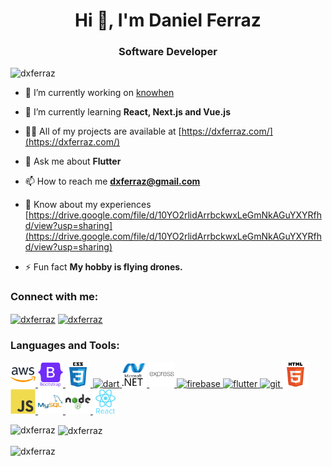 <h1 align="center">Hi 👋, I'm Daniel Ferraz</h1>
<h3 align="center">Software Developer</h3>

<p align="left"> <img src="https://komarev.com/ghpvc/?username=dxferraz&label=Profile%20views&color=0e75b6&style=flat" alt="dxferraz" /> </p>

- 🔭 I’m currently working on [knowhen](https://github.com/dxferraz/knowhen)

- 🌱 I’m currently learning **React, Next.js and Vue.js**

- 👨‍💻 All of my projects are available at [https://dxferraz.com/](https://dxferraz.com/)

- 💬 Ask me about **Flutter**

- 📫 How to reach me **dxferraz@gmail.com**

- 📄 Know about my experiences [https://drive.google.com/file/d/10YO2rlidArrbckwxLeGmNkAGuYXYRfhd/view?usp=sharing](https://drive.google.com/file/d/10YO2rlidArrbckwxLeGmNkAGuYXYRfhd/view?usp=sharing)

- ⚡ Fun fact **My hobby is flying drones.**

<h3 align="left">Connect with me:</h3>
<p align="left">
<a href="https://linkedin.com/in/dxferraz" target="blank"><img align="center" src="https://raw.githubusercontent.com/rahuldkjain/github-profile-readme-generator/master/src/images/icons/Social/linked-in-alt.svg" alt="dxferraz" height="30" width="40" /></a>
<a href="https://instagram.com/dxferraz" target="blank"><img align="center" src="https://raw.githubusercontent.com/rahuldkjain/github-profile-readme-generator/master/src/images/icons/Social/instagram.svg" alt="dxferraz" height="30" width="40" /></a>
</p>

<h3 align="left">Languages and Tools:</h3>
<p align="left"> <a href="https://aws.amazon.com" target="_blank" rel="noreferrer"> <img src="https://raw.githubusercontent.com/devicons/devicon/master/icons/amazonwebservices/amazonwebservices-original-wordmark.svg" alt="aws" width="40" height="40"/> </a> <a href="https://getbootstrap.com" target="_blank" rel="noreferrer"> <img src="https://raw.githubusercontent.com/devicons/devicon/master/icons/bootstrap/bootstrap-plain-wordmark.svg" alt="bootstrap" width="40" height="40"/> </a> <a href="https://www.w3schools.com/css/" target="_blank" rel="noreferrer"> <img src="https://raw.githubusercontent.com/devicons/devicon/master/icons/css3/css3-original-wordmark.svg" alt="css3" width="40" height="40"/> </a> <a href="https://dart.dev" target="_blank" rel="noreferrer"> <img src="https://www.vectorlogo.zone/logos/dartlang/dartlang-icon.svg" alt="dart" width="40" height="40"/> </a> <a href="https://dotnet.microsoft.com/" target="_blank" rel="noreferrer"> <img src="https://raw.githubusercontent.com/devicons/devicon/master/icons/dot-net/dot-net-original-wordmark.svg" alt="dotnet" width="40" height="40"/> </a> <a href="https://expressjs.com" target="_blank" rel="noreferrer"> <img src="https://raw.githubusercontent.com/devicons/devicon/master/icons/express/express-original-wordmark.svg" alt="express" width="40" height="40"/> </a> <a href="https://firebase.google.com/" target="_blank" rel="noreferrer"> <img src="https://www.vectorlogo.zone/logos/firebase/firebase-icon.svg" alt="firebase" width="40" height="40"/> </a> <a href="https://flutter.dev" target="_blank" rel="noreferrer"> <img src="https://www.vectorlogo.zone/logos/flutterio/flutterio-icon.svg" alt="flutter" width="40" height="40"/> </a> <a href="https://git-scm.com/" target="_blank" rel="noreferrer"> <img src="https://www.vectorlogo.zone/logos/git-scm/git-scm-icon.svg" alt="git" width="40" height="40"/> </a> <a href="https://www.w3.org/html/" target="_blank" rel="noreferrer"> <img src="https://raw.githubusercontent.com/devicons/devicon/master/icons/html5/html5-original-wordmark.svg" alt="html5" width="40" height="40"/> </a> <a href="https://developer.mozilla.org/en-US/docs/Web/JavaScript" target="_blank" rel="noreferrer"> <img src="https://raw.githubusercontent.com/devicons/devicon/master/icons/javascript/javascript-original.svg" alt="javascript" width="40" height="40"/> </a> <a href="https://www.mysql.com/" target="_blank" rel="noreferrer"> <img src="https://raw.githubusercontent.com/devicons/devicon/master/icons/mysql/mysql-original-wordmark.svg" alt="mysql" width="40" height="40"/> </a> <a href="https://nodejs.org" target="_blank" rel="noreferrer"> <img src="https://raw.githubusercontent.com/devicons/devicon/master/icons/nodejs/nodejs-original-wordmark.svg" alt="nodejs" width="40" height="40"/> </a> <a href="https://reactjs.org/" target="_blank" rel="noreferrer"> <img src="https://raw.githubusercontent.com/devicons/devicon/master/icons/react/react-original-wordmark.svg" alt="react" width="40" height="40"/> </a> </p>

<p><img align="left" src="https://github-readme-stats.vercel.app/api/top-langs?username=dxferraz&show_icons=true&locale=en&layout=compact" alt="dxferraz" /></p>

<p>&nbsp;<img align="center" src="https://github-readme-stats.vercel.app/api?username=dxferraz&show_icons=true&locale=en" alt="dxferraz" /></p>

<p><img align="center" src="https://github-readme-streak-stats.herokuapp.com/?user=dxferraz&" alt="dxferraz" /></p>
